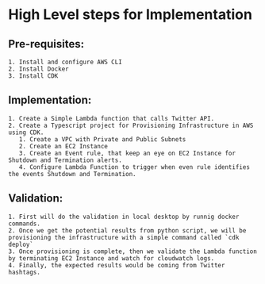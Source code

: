 # High Level steps for Implementation

## Pre-requisites:
    1. Install and configure AWS CLI
    2. Install Docker
    3. Install CDK
## Implementation:
    1. Create a Simple Lambda function that calls Twitter API.
    2. Create a Typescript project for Provisioning Infrastructure in AWS using CDK.
       1. Create a VPC with Private and Public Subnets
       2. Create an EC2 Instance
       3. Create an Event rule, that keep an eye on EC2 Instance for Shutdown and Termination alerts.
       4. Configure Lambda Function to trigger when even rule identifies the events Shutdown and Termination.
## Validation:
    1. First will do the validation in local desktop by runnig docker commands.
    2. Once we get the potential results from python script, we will be provisioning the infrastructure with a simple command called `cdk deploy` 
    3. Once provisioning is complete, then we validate the Lambda function by terminating EC2 Instance and watch for cloudwatch logs.
    4. Finally, the expected results would be coming from Twitter hashtags.


    